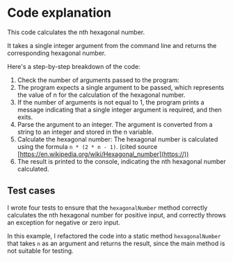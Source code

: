 # Code explanation

This code calculates the nth hexagonal number.

It takes a single integer argument from the command line and returns the corresponding hexagonal number.

Here's a step-by-step breakdown of the code:

1. Check the number of arguments passed to the program:
2. The program expects a single argument to be passed, which represents the value of n for the calculation of the hexagonal number.
3. If the number of arguments is not equal to 1, the program prints a message indicating that a single integer argument is required, and then exits.
4. Parse the argument to an integer. The argument is converted from a string to an integer and stored in the n variable.
5. Calculate the hexagonal number: The hexagonal number is calculated using the formula `n * (2 * n - 1)`. (cited source [https://en.wikipedia.org/wiki/Hexagonal_number](https://))
6. The result is printed to the console, indicating the nth hexagonal number calculated.

## Test cases

I wrote four tests to ensure that the `hexagonalNumber` method correctly calculates the nth hexagonal number for positive input, and correctly throws an exception for negative or zero input.

In this example, I refactored the code into a static method `hexagonalNumber` that takes `n` as an argument and returns the result, since the main method is not suitable for testing.

